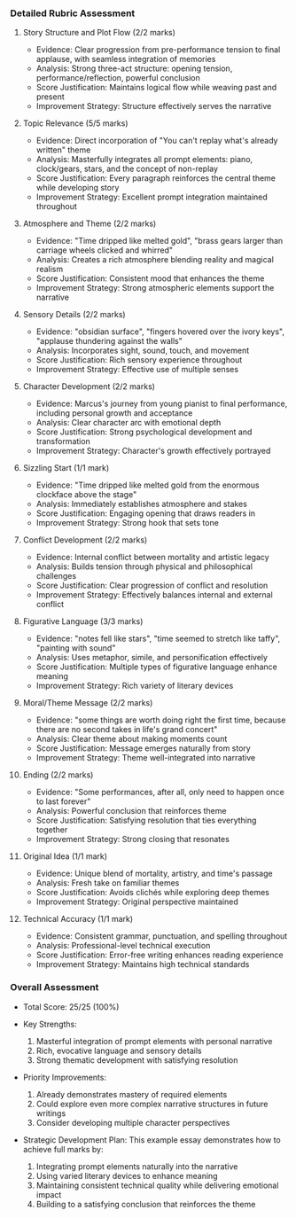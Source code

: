 ### Detailed Rubric Assessment

1. Story Structure and Plot Flow (2/2 marks)

   - Evidence: Clear progression from pre-performance tension to final applause, with seamless integration of memories
   - Analysis: Strong three-act structure: opening tension, performance/reflection, powerful conclusion
   - Score Justification: Maintains logical flow while weaving past and present
   - Improvement Strategy: Structure effectively serves the narrative

2. Topic Relevance (5/5 marks)

   - Evidence: Direct incorporation of "You can't replay what's already written" theme
   - Analysis: Masterfully integrates all prompt elements: piano, clock/gears, stars, and the concept of non-replay
   - Score Justification: Every paragraph reinforces the central theme while developing story
   - Improvement Strategy: Excellent prompt integration maintained throughout

3. Atmosphere and Theme (2/2 marks)

   - Evidence: "Time dripped like melted gold", "brass gears larger than carriage wheels clicked and whirred"
   - Analysis: Creates a rich atmosphere blending reality and magical realism
   - Score Justification: Consistent mood that enhances the theme
   - Improvement Strategy: Strong atmospheric elements support the narrative

4. Sensory Details (2/2 marks)

   - Evidence: "obsidian surface", "fingers hovered over the ivory keys", "applause thundering against the walls"
   - Analysis: Incorporates sight, sound, touch, and movement
   - Score Justification: Rich sensory experience throughout
   - Improvement Strategy: Effective use of multiple senses

5. Character Development (2/2 marks)

   - Evidence: Marcus's journey from young pianist to final performance, including personal growth and acceptance
   - Analysis: Clear character arc with emotional depth
   - Score Justification: Strong psychological development and transformation
   - Improvement Strategy: Character's growth effectively portrayed

6. Sizzling Start (1/1 mark)

   - Evidence: "Time dripped like melted gold from the enormous clockface above the stage"
   - Analysis: Immediately establishes atmosphere and stakes
   - Score Justification: Engaging opening that draws readers in
   - Improvement Strategy: Strong hook that sets tone

7. Conflict Development (2/2 marks)

   - Evidence: Internal conflict between mortality and artistic legacy
   - Analysis: Builds tension through physical and philosophical challenges
   - Score Justification: Clear progression of conflict and resolution
   - Improvement Strategy: Effectively balances internal and external conflict

8. Figurative Language (3/3 marks)

   - Evidence: "notes fell like stars", "time seemed to stretch like taffy", "painting with sound"
   - Analysis: Uses metaphor, simile, and personification effectively
   - Score Justification: Multiple types of figurative language enhance meaning
   - Improvement Strategy: Rich variety of literary devices

9. Moral/Theme Message (2/2 marks)

   - Evidence: "some things are worth doing right the first time, because there are no second takes in life's grand concert"
   - Analysis: Clear theme about making moments count
   - Score Justification: Message emerges naturally from story
   - Improvement Strategy: Theme well-integrated into narrative

10. Ending (2/2 marks)

    - Evidence: "Some performances, after all, only need to happen once to last forever"
    - Analysis: Powerful conclusion that reinforces theme
    - Score Justification: Satisfying resolution that ties everything together
    - Improvement Strategy: Strong closing that resonates

11. Original Idea (1/1 mark)

    - Evidence: Unique blend of mortality, artistry, and time's passage
    - Analysis: Fresh take on familiar themes
    - Score Justification: Avoids clichés while exploring deep themes
    - Improvement Strategy: Original perspective maintained

12. Technical Accuracy (1/1 mark)

    - Evidence: Consistent grammar, punctuation, and spelling throughout
    - Analysis: Professional-level technical execution
    - Score Justification: Error-free writing enhances reading experience
    - Improvement Strategy: Maintains high technical standards

### Overall Assessment

- Total Score: 25/25 (100%)
- Key Strengths:

  1. Masterful integration of prompt elements with personal narrative
  2. Rich, evocative language and sensory details
  3. Strong thematic development with satisfying resolution

- Priority Improvements:

  1. Already demonstrates mastery of required elements
  2. Could explore even more complex narrative structures in future writings
  3. Consider developing multiple character perspectives

- Strategic Development Plan:
  This example essay demonstrates how to achieve full marks by:
  1. Integrating prompt elements naturally into the narrative
  2. Using varied literary devices to enhance meaning
  3. Maintaining consistent technical quality while delivering emotional impact
  4. Building to a satisfying conclusion that reinforces the theme
